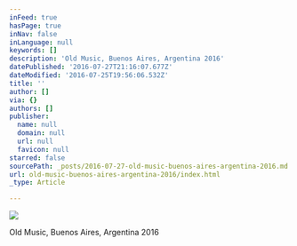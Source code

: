 ```yaml
---
inFeed: true
hasPage: true
inNav: false
inLanguage: null
keywords: []
description: 'Old Music, Buenos Aires, Argentina 2016'
datePublished: '2016-07-27T21:16:07.677Z'
dateModified: '2016-07-25T19:56:06.532Z'
title: ''
author: []
via: {}
authors: []
publisher:
  name: null
  domain: null
  url: null
  favicon: null
starred: false
sourcePath: _posts/2016-07-27-old-music-buenos-aires-argentina-2016.md
url: old-music-buenos-aires-argentina-2016/index.html
_type: Article

---
```

![](https://the-grid-user-content.s3-us-west-2.amazonaws.com/8d3df9f3-7da7-4a23-b03c-e65d08b1631a.jpg)

Old Music, Buenos Aires, Argentina 2016